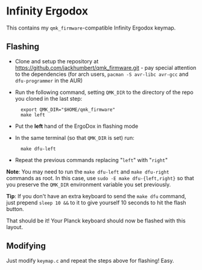 # Infinity Ergodox

This contains my `qmk_firmware`-compatible Infinity Ergodox keymap.


## Flashing

* Clone and setup the repository at
	https://github.com/jackhumbert/qmk_firmware.git - pay special attention to the
	dependencies (for arch users, `pacman -S avr-libc avr-gcc` and `dfu-programmer`
	in the AUR)

* Run the following command, setting `QMK_DIR` to the directory of the repo you
	cloned in the last step:

		export QMK_DIR="$HOME/qmk_firmware"
		make left

* Put the **left** hand of the ErgoDox in flashing mode
* In the same terminal (so that `QMK_DIR` is set) run:

		make dfu-left

* Repeat the previous commands replacing "`left`" with "`right`"

**Note**: You may need to run the `make dfu-left` and `make dfu-right` commands
as root. In this case, use `sudo -E make dfu-{left,right}` so that you preserve
the `QMK_DIR` environment variable you set previously.

**Tip**: If you don't have an extra keyboard to send the `make dfu` command,
just prepend `sleep 10 &&` to it to give yourself 10 seconds to hit the flash
button.

That should be it! Your Planck keyboard should now be flashed with this layout.


## Modifying

Just modify `keymap.c` and repeat the steps above for flashing! Easy.


[ergodox_configurator]: https://input.club/configurator-ergodox
